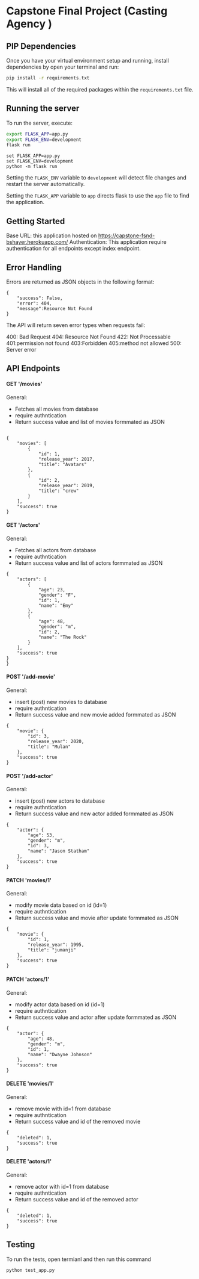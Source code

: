 # Capstone Final Project (Casting Agency )



## PIP Dependencies

Once you have your virtual environment setup and running, install dependencies by open your terminal and run:

```bash
pip install -r requirements.txt
```
This will install all of the required packages within the `requirements.txt` file.


## Running the server

To run the server, execute:

```bash
export FLASK_APP=app.py
export FLASK_ENV=development
flask run
```
```windows (cmd)
set FLASK_APP=app.py
set FLASK_ENV=development
python -m flask run 
```
Setting the `FLASK_ENV` variable to `development` will detect file changes and restart the server automatically.

Setting the `FLASK_APP` variable to `app` directs flask to use the `app` file to find the application. 



## Getting Started
Base URL: this application hosted on https://capstone-fsnd-bshayer.herokuapp.com/ 
Authentication: This application require authentication for all endpoints except index endpoint.


## Error Handling
Errors are returned as JSON objects in the following format:
```
{
    "success": False, 
    "error": 404,
    "message":Resource Not Found
}
```
The API will return seven error types when requests fail:

400: Bad Request
404: Resource Not Found
422: Not Processable
401:permission not found
403:Forbidden
405:method not allowed 
500: Server error


## API Endpoints

#### GET '/movies'
General:
- Fetches all movies from database  
- require authntication 
- Return success value and list of movies formmated as JSON 
```

{
    "movies": [
        {
            "id": 1,
            "release_year": 2017,
            "title": "Avatars"
        },
        {
            "id": 2,
            "release_year": 2019,
            "title": "crew"
        }
    ],
    "success": true
}
```

#### GET '/actors'
General:
- Fetches all actors from database  
- require authntication 
- Return success value and list of actors formmated as JSON 
```
{
    "actors": [
        {
            "age": 23,
            "gender": "F",
            "id": 1,
            "name": "Emy"
        },
        {
            "age": 48,
            "gender": "m",
            "id": 2,
            "name": "The Rock"
        }
    ],
    "success": true
}
}
```

#### POST '/add-movie'
General:
- insert (post) new movies to database  
- require authntication 
- Return success value and new movie added formmated as JSON 
```
{
    "movie": {
        "id": 3,
        "release_year": 2020,
        "title": "Mulan"
    },
    "success": true
}
```

#### POST '/add-actor'
General:
- insert (post) new actors to database  
- require authntication 
- Return success value and new actor added formmated as JSON
```
{
    "actor": {
        "age": 53,
        "gender": "m",
        "id": 3,
        "name": "Jason Statham"
    },
    "success": true
}
```

#### PATCH 'movies/1'
General:
- modify movie data based on id (id=1)
- require authntication 
- Return success value and movie after update formmated as JSON
```
{
    "movie": {
        "id": 1,
        "release_year": 1995,
        "title": "jumanji"
    },
    "success": true
}
```


#### PATCH 'actors/1'
General:
- modify actor data based on id (id=1)
- require authntication 
- Return success value and actor after update formmated as JSON
```
{
    "actor": {
        "age": 48,
        "gender": "m",
        "id": 1,
        "name": "Dwayne Johnson"
    },
    "success": true
}
```


#### DELETE 'movies/1'
General:
- remove movie with id=1 from database 
- require authntication 
- Return success value and id of the removed movie 
```
{
    "deleted": 1,
    "success": true
}
```

#### DELETE 'actors/1'
General:
- remove actor with id=1 from database 
- require authntication 
- Return success value and id of the removed actor
```
{
    "deleted": 1,
    "success": true
}
```


## Testing
To run the tests, open termianl and then run this command
```
python test_app.py
```
